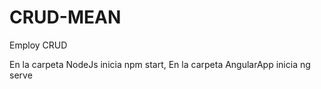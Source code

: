 # CRUD-MEAN
Employ CRUD

En la carpeta NodeJs inicia npm start, 
En la carpeta AngularApp inicia ng serve
